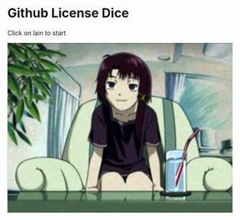 



<h1>Github License Dice</h1>

<p>Click on lain to start</p>

<img src="/serial-experiments-lain-ps1-all-cutscenes.mp4_snapshot_04.58_2020.02.19_17.30.50.PNG" />

<p id="demo"></p>

<script>
  const img = document.querySelector('img')
img.onclick = () => {
  console.log('clicked')
  document.getElementById("demo").innerHTML = "Hello JavaScript!";
}

</script> 



